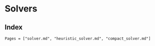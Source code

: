 # Solvers

## Index

```@index
Pages = ["solver.md", "heuristic_solver.md", "compact_solver.md"]
```
